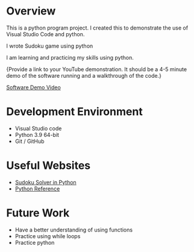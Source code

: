 # Overview

This is a python program project. I created this to demonstrate the use of Visual Studio Code and python.

I wrote Sudoku game using python

I am learning and practicing my skills using python.

{Provide a link to your YouTube demonstration.  It should be a 4-5 minute demo of the software running and a walkthrough of the code.}

[Software Demo Video](http://youtube.link.goes.here)

# Development Environment
* Visual Studio code
* Python 3.9 64-bit
* Git / GitHub

# Useful Websites

* [Sudoku Solver in Python](https://www.askpython.com/python/examples/sudoku-solver-in-python)
* [Python Reference](https://www.python.org/)

# Future Work

* Have a better understanding of using functions
* Practice using while loops
* Practice python